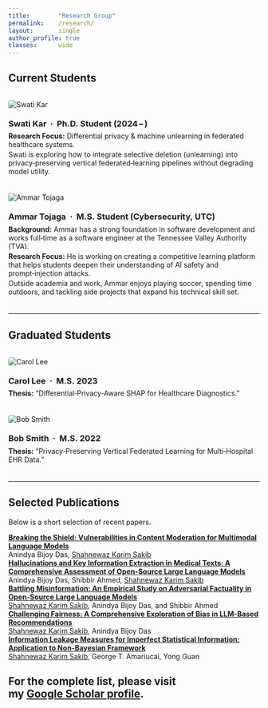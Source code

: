 ```yaml
---
title:        "Research Group"
permalink:    /research/
layout:       single
author_profile: true
classes:      wide
---
```


<style>
/* ──────────────────────────────────────────────────────
   Page‑local CSS: flex layout only—no width/height set,
   so images appear at their native size.
   ──────────────────────────────────────────────────── */
.member-row         {display:flex; flex-wrap:wrap; gap:1.25rem; margin:2rem 0;}
.member-row img     {border-radius:4px;}   /* keeps corners slightly rounded */
.member-content h3  {margin:0 0 0.4rem 0;}
.member-content p   {margin:0.2rem 0;}
/* ──────────────────────────────────────────────────── */
</style>

## Current Students

<div class="member-row">
  <img src="{{ '/images/profile.png' | relative_url }}" alt="Swati Kar">
  <div class="member-content">
    <h3>Swati Kar  ·  Ph.D. Student (2024 – )</h3>
    <p><strong>Research Focus:</strong> Differential privacy &amp; machine unlearning in federated healthcare systems.</p>
    <p>Swati is exploring how to integrate selective deletion (unlearning) into privacy‑preserving vertical federated‑learning pipelines without degrading model utility.</p>
  </div>
</div>

<div class="member-row">
  <img src="{{ '/images/Ammar.jpg' | relative_url }}" alt="Ammar Tojaga">
  <div class="member-content">
    <h3>Ammar Tojaga  ·  M.S. Student (Cybersecurity, UTC)</h3>
    <p><strong>Background:</strong> Ammar has a strong foundation in software development and works full‑time as a software engineer at the Tennessee Valley Authority (TVA).</p>
    <p><strong>Research Focus:</strong> He is working on creating a competitive learning platform that helps students deepen their understanding of AI safety and prompt‑injection attacks.</p>
    <p>Outside academia and work, Ammar enjoys playing soccer, spending time outdoors, and tackling side projects that expand his technical skill set.</p>
  </div>
</div>

---

## Graduated Students

<div class="member-row">
  <img src="{{ '/images/profile.png' | relative_url }}" alt="Carol Lee">
  <div class="member-content">
    <h3>Carol Lee  ·  M.S. 2023</h3>
    <p><strong>Thesis:</strong> “Differential‑Privacy‑Aware SHAP for Healthcare Diagnostics.”</p>
  </div>
</div>

<div class="member-row">
  <img src="{{ '/images/profile.png' | relative_url }}" alt="Bob Smith">
  <div class="member-content">
    <h3>Bob Smith  ·  M.S. 2022</h3>
    <p><strong>Thesis:</strong> “Privacy‑Preserving Vertical Federated Learning for Multi‑Hospital EHR Data.”</p>
  </div>
</div>

---

## Selected Publications

Below is a short selection of recent papers.  

<div class="pub-entry">
  <a href="https://www.techrxiv.org/doi/full/10.36227/techrxiv.174537593.33953859">
    <strong>Breaking the Shield: Vulnerabilities in Content Moderation for Multimodal Language Models</strong>
  </a><br>
  <span class="author">Anindya Bijoy Das, <u>Shahnewaz Karim Sakib</u></span>
</div>

<div class="pub-entry">
  <a href="https://arxiv.org/abs/2504.19061">
    <strong>Hallucinations and Key Information Extraction in Medical Texts: A Comprehensive Assessment of Open-Source Large Language Models</strong>
  </a><br>
  <span class="author">Anindya Bijoy Das, Shibbir Ahmed, <u>Shahnewaz Karim Sakib</u></span>
</div>

<div class="pub-entry">
  <a href="https://aclanthology.org/2025.trustnlp-main.28/">
    <strong>Battling Misinformation: An Empirical Study on Adversarial Factuality in Open-Source Large Language Models</strong>
  </a><br>
  <span class="author"><u>Shahnewaz Karim Sakib</u>, Anindya Bijoy Das, and Shibbir Ahmed</span>
</div>

<div class="pub-entry">
  <a href="https://ieeexplore.ieee.org/abstract/document/10825082">
    <strong>Challenging Fairness: A Comprehensive Exploration of Bias in LLM-Based Recommendations</strong>
  </a><br>
  <span class="author"><u>Shahnewaz Karim Sakib</u>, Anindya Bijoy Das</span>
</div>

<div class="pub-entry">
  <a href="https://scholar.google.com/citations?view_op=view_citation&hl=en&user=u5JRM_EAAAAJ&citation_for_view=u5JRM_EAAAAJ:Tyk-4Ss8FVUC">
    <strong>Information Leakage Measures for Imperfect Statistical Information: Application to Non-Bayesian Framework</strong>
  </a><br>
  <span class="author"><u>Shahnewaz Karim Sakib</u>, George T. Amariucai, Yong Guan</span>
</div>

For the complete list, please visit my&nbsp;<a href="https://scholar.google.com/citations?user=u5JRM_EAAAAJ&hl=en">Google Scholar profile</a>.
---
